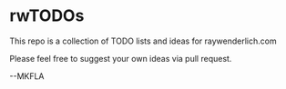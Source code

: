 # rwTODOs

This repo is a collection of TODO lists and ideas for raywenderlich.com

Please feel free to suggest your own ideas via pull request.

--MKFLA
